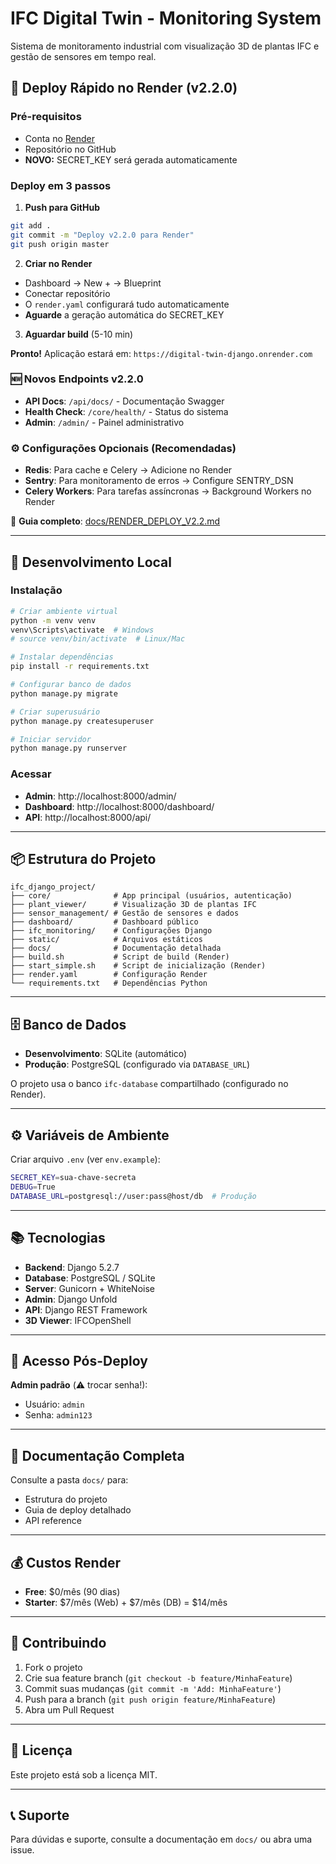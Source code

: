 # IFC Digital Twin - Monitoring System

Sistema de monitoramento industrial com visualização 3D de plantas IFC e gestão de sensores em tempo real.

## 🚀 Deploy Rápido no Render (v2.2.0)

### Pré-requisitos
- Conta no [Render](https://render.com/)
- Repositório no GitHub
- **NOVO:** SECRET_KEY será gerada automaticamente

### Deploy em 3 passos

1. **Push para GitHub**
```bash
git add .
git commit -m "Deploy v2.2.0 para Render"
git push origin master
```

2. **Criar no Render**
- Dashboard → New + → Blueprint
- Conectar repositório
- O `render.yaml` configurará tudo automaticamente
- **Aguarde** a geração automática do SECRET_KEY

3. **Aguardar build** (5-10 min)

**Pronto!** Aplicação estará em: `https://digital-twin-django.onrender.com`

### 🆕 Novos Endpoints v2.2.0
- **API Docs**: `/api/docs/` - Documentação Swagger
- **Health Check**: `/core/health/` - Status do sistema
- **Admin**: `/admin/` - Painel administrativo

### ⚙️ Configurações Opcionais (Recomendadas)
- **Redis**: Para cache e Celery → Adicione no Render
- **Sentry**: Para monitoramento de erros → Configure SENTRY_DSN
- **Celery Workers**: Para tarefas assíncronas → Background Workers no Render

📖 **Guia completo**: [docs/RENDER_DEPLOY_V2.2.md](docs/RENDER_DEPLOY_V2.2.md)

---

## 🔧 Desenvolvimento Local

### Instalação

```bash
# Criar ambiente virtual
python -m venv venv
venv\Scripts\activate  # Windows
# source venv/bin/activate  # Linux/Mac

# Instalar dependências
pip install -r requirements.txt

# Configurar banco de dados
python manage.py migrate

# Criar superusuário
python manage.py createsuperuser

# Iniciar servidor
python manage.py runserver
```

### Acessar

- **Admin**: http://localhost:8000/admin/
- **Dashboard**: http://localhost:8000/dashboard/
- **API**: http://localhost:8000/api/

---

## 📦 Estrutura do Projeto

```
ifc_django_project/
├── core/              # App principal (usuários, autenticação)
├── plant_viewer/      # Visualização 3D de plantas IFC
├── sensor_management/ # Gestão de sensores e dados
├── dashboard/         # Dashboard público
├── ifc_monitoring/    # Configurações Django
├── static/            # Arquivos estáticos
├── docs/              # Documentação detalhada
├── build.sh           # Script de build (Render)
├── start_simple.sh    # Script de inicialização (Render)
├── render.yaml        # Configuração Render
└── requirements.txt   # Dependências Python
```

---

## 🗄️ Banco de Dados

- **Desenvolvimento**: SQLite (automático)
- **Produção**: PostgreSQL (configurado via `DATABASE_URL`)

O projeto usa o banco `ifc-database` compartilhado (configurado no Render).

---

## ⚙️ Variáveis de Ambiente

Criar arquivo `.env` (ver `env.example`):

```bash
SECRET_KEY=sua-chave-secreta
DEBUG=True
DATABASE_URL=postgresql://user:pass@host/db  # Produção
```

---

## 📚 Tecnologias

- **Backend**: Django 5.2.7
- **Database**: PostgreSQL / SQLite
- **Server**: Gunicorn + WhiteNoise
- **Admin**: Django Unfold
- **API**: Django REST Framework
- **3D Viewer**: IFCOpenShell

---

## 🔐 Acesso Pós-Deploy

**Admin padrão** (⚠️ trocar senha!):
- Usuário: `admin`
- Senha: `admin123`

---

## 📖 Documentação Completa

Consulte a pasta `docs/` para:
- Estrutura do projeto
- Guia de deploy detalhado
- API reference

---

## 💰 Custos Render

- **Free**: $0/mês (90 dias)
- **Starter**: $7/mês (Web) + $7/mês (DB) = $14/mês

---

## 🤝 Contribuindo

1. Fork o projeto
2. Crie sua feature branch (`git checkout -b feature/MinhaFeature`)
3. Commit suas mudanças (`git commit -m 'Add: MinhaFeature'`)
4. Push para a branch (`git push origin feature/MinhaFeature`)
5. Abra um Pull Request

---

## 📝 Licença

Este projeto está sob a licença MIT.

---

## 📞 Suporte

Para dúvidas e suporte, consulte a documentação em `docs/` ou abra uma issue.
